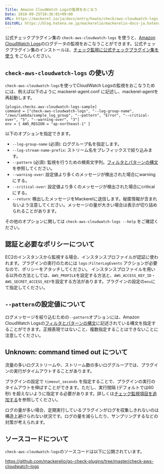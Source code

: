 ```yaml
---
Title: Amazon CloudWatch Logsの監視をおこなう
Date: 2018-09-25T18:36:01+09:00
URL: https://mackerel.io/ja/docs/entry/howto/check/aws-cloudwatch-logs
EditURL: https://blog.hatena.ne.jp/mackerelio/mackerelio-docs-ja.hatenablog.mackerel.io/atom/entry/10257846132639276802
---
```


公式チェックプラグイン集の `check-aws-cloudwatch-logs` を使うと、[Amazon CloudWatch Logs](https://docs.aws.amazon.com/AmazonCloudWatch/latest/logs/WhatIsCloudWatchLogs.html)のログデータの監視をおこなうことができます。公式チェックプラグイン集のインストールは、[チェック監視に公式チェックプラグイン集を使う](https://mackerel.io/ja/docs/entry/howto/mackerel-check-plugins) をごらんください。

## `check-aws-cloudwatch-logs` の使い方

`check-aws-cloudwatch-logs`を使ってCloudWatch Logsの監視をおこなうためには、例えば以下のように mackerel-agent.conf に記述し、mackerel-agentを再起動します。

```config
[plugin.checks.aws-cloudwatch-logs-sample]
command = ["check-aws-cloudwatch-logs", "--log-group-name", "/aws/lambda/sample_log_group", "--pattern", "Error", "--critical-over", "5", "--warning-over", "3"]
env = { AWS_REGION = "ap-northeast-1" }
```

以下のオプションを指定できます。

- `--log-group-name` (必須): ロググループ名を指定します。
- `--log-stream-name-prefix`: ストリーム名をプレフィックスで絞り込みます。
- `--pattern` (必須): 監視を行うための検索文字列。[フィルタとパターンの構文](https://docs.aws.amazon.com/ja_jp/AmazonCloudWatch/latest/logs/FilterAndPatternSyntax.html)を参照してください。
- `--warning-over`: 設定値より多くのメッセージが検出された場合にwarningにする。
- `--critical-over`: 設定値より多くのメッセージが検出された場合にcriticalにする。
- `--return`: 検出したメッセージをMackerelに送信します。秘匿情報が含まれないよう注意してください。メッセージの量が大きい場合は表示が切り詰められることがあります。

その他のオプションに関しては `check-aws-cloudwatch-logs --help` をご確認ください。

## 認証と必要なポリシーについて
EC2のインスタンスから監視する場合、インスタンスプロファイルが認証に使われます。プラグインの実行のためには `logs:FilterLogEvents` アクションが必要なので、ポリシーをアタッチしてください。
インスタンスプロファイルを用いる以外の方法としては、`AWS_PROFILE`を設定する方法と、`AWS_ACCESS_KEY_ID`・`AWS_SECRET_ACCESS_KEY`を設定する方法があります。プラグインの設定の`env`にて指定してください。

## `--pattern`の設定値について
ログメッセージを絞り込むための`--pattern`オプションには、Amazon CloudWatch Logsの[フィルタとパターンの構文](https://docs.aws.amazon.com/ja_jp/AmazonCloudWatch/latest/logs/FilterAndPatternSyntax.html)に記述されている構文を指定することができます。正規表現ではないこと、複数指定することはできないことに注意してください。

## Unknown: command timed out について
流量の多いログストリームや、ストリーム数の多いロググループでは、プラグインの実行がタイムアウトすることがあります。

プラグインの設定で `timeout_seconds` を指定することで、プラグインの実行のタイムアウトを伸ばすことができます。ただし、実行間隔 (デフォルトでは60秒) を超えないように指定する必要があります。詳しくは[チェック監視項目を追加する](https://mackerel.io/ja/docs/entry/custom-checks)を参照してください。

ログの量が多い場合、定期実行しているプラグインがログを収集しきれないのは構造上避けられない状況です。ログの量を減らしたり、サンプリングするなどの対策が考えられます。

## ソースコードについて

`check-aws-cloudwatch-logs`のソースコードは以下に公開されています。

<https://github.com/mackerelio/go-check-plugins/tree/master/check-aws-cloudwatch-logs>
